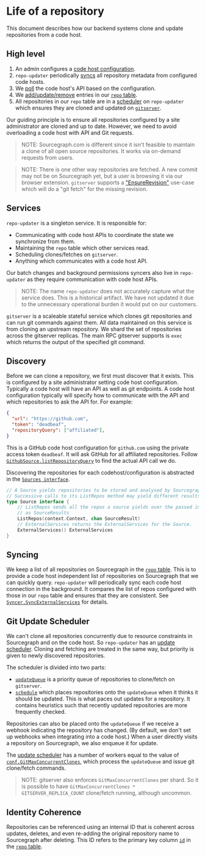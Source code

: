 # Life of a repository

This document describes how our backend systems clone and update repositories from a code host.

## High level

1. An admin configures a [code host configuration](https://sourcegraph.com/search?q=repo:%5Egithub%5C.com/sourcegraph/sourcegraph%24%40v3.14.0+file:%5Eschema/%28aws%7Cbit%7Cgit%7Cother%29.*schema%5C.json%24&patternType=literal).
2. `repo-updater` periodically [syncs](https://sourcegraph.com/github.com/sourcegraph/sourcegraph@v3.14.0/-/blob/cmd/repo-updater/repos/syncer.go#L101) all repository metadata from configured code hosts.
  1. We [poll](https://sourcegraph.com/github.com/sourcegraph/sourcegraph@v3.14.0/-/blob/cmd/repo-updater/repos/syncer.go#L354:18) the code host's API based on the configuration.
  2. We [add/update/remove](https://sourcegraph.com/github.com/sourcegraph/sourcegraph@v3.14.0/-/blob/cmd/repo-updater/repos/syncer.go#L142-147) entries in our [`repo` table](https://sourcegraph.com/github.com/sourcegraph/sourcegraph@v3.14.0/-/blob/cmd/frontend/db/schema.md#table-public-repo).
3. All repositories in our `repo` table are in a [scheduler](https://sourcegraph.com/github.com/sourcegraph/sourcegraph@v3.14.0/-/blob/cmd/repo-updater/repos/scheduler.go#L82-95) on `repo-updater` which ensures they are cloned and updated on [`gitserver`](https://sourcegraph.com/github.com/sourcegraph/sourcegraph@v3.14.0/-/blob/cmd/gitserver/server/server.go#L385:18).

Our guiding principle is to ensure all repositories configured by a site administrator are cloned and up to date. However, we need to avoid overloading a code host with API and Git requests.

>NOTE: Sourcegraph.com is different since it isn't feasible to maintain a clone of all open source repositories. It works via on-demand requests from users.

>NOTE: There is one other way repositories are fetched. A new commit may not be on Sourcegraph yet, but a user is browsing it via our browser extension. `gitserver` supports a ["EnsureRevision"](https://sourcegraph.com/github.com/sourcegraph/sourcegraph@v3.14.0/-/blob/cmd/gitserver/server/server.go#L645) use-case which will do a "git fetch" for the missing revision.

## Services

`repo-updater` is a singleton service. It is responsible for:

* Communicating with code host APIs to coordinate the state we synchronize from them.
* Maintaining the `repo` table which other services read.
* Scheduling clones/fetches on `gitserver`.
* Anything which communicates with a code host API.

Our batch changes and background permissions syncers also live in `repo-updater` as they require communication with code host APIs.

>NOTE: The name `repo-updater` does not accurately capture what the service does. This is a historical artifact. We have not updated it due to the unnecessary operational burden it would put on our customers.

`gitserver` is a scaleable stateful service which clones git repositories and can run git commands against them. All data maintained on this service is from cloning an upstream repository. We shard the set of repositories across the gitserver replicas. The main RPC gitserver supports is `exec` which returns the output of the specified git command.

## Discovery

Before we can clone a repository, we first must discover that it exists. This is configured by a site administrator setting code host configuration. Typically a code host will have an API as well as git endpoints. A code host configuration typically will specify how to communicate with the API and which repositories to ask the API for. For example:

``` json
{
  "url": "https://github.com",
  "token": "deadbeaf",
  "repositoryQuery": ["affiliated"],
}
```

This is a GitHub code host configuration for `github.com` using the private access token `deadbeaf`. It will ask GitHub for all affiliated repositories. Follow [`GithubSource.listRepositoryQuery`](https://sourcegraph.com/github.com/sourcegraph/sourcegraph@v3.14.0/-/blob/cmd/repo-updater/repos/github.go#L612) to find the actual API call we do.

Discovering the repositories for each codehost/configuration is abstracted in the [`Sources interface`](https://sourcegraph.com/github.com/sourcegraph/sourcegraph@v3.14.0/-/blob/cmd/repo-updater/repos/sources.go#L82:1).

``` go
// A Source yields repositories to be stored and analysed by Sourcegraph.
// Successive calls to its ListRepos method may yield different results.
type Source interface {
	// ListRepos sends all the repos a source yields over the passed in channel
	// as SourceResults
	ListRepos(context.Context, chan SourceResult)
	// ExternalServices returns the ExternalServices for the Source.
	ExternalServices() ExternalServices
}
```

## Syncing

We keep a list of all repositories on Sourcegraph in the [`repo` table](https://sourcegraph.com/github.com/sourcegraph/sourcegraph@v3.14.0/-/blob/cmd/frontend/db/schema.md#table-public-repo). This is to provide a code host independent list of repositories on Sourcegraph that we can quickly query. `repo-updater` will periodically sync each code host connection in the background. It compares the list of repos configured with those in our `repo` table and ensures that they are consistent. See [`Syncer.SyncExternalServices`](https://sourcegraph.com/github.com/sourcegraph/sourcegraph@v3.25.0/-/blob/internal/repos/syncer.go#L166) for details.

## Git Update Scheduler

We can't clone all repositories concurrently due to resource constraints in Sourcegraph and on the code host. So `repo-updater` has an [update scheduler](https://sourcegraph.com/github.com/sourcegraph/sourcegraph@v3.14.0/-/blob/cmd/repo-updater/repos/scheduler.go). Cloning and fetching are treated in the same way, but priority is given to newly discovered repositories.

The scheduler is divided into two parts:

- [`updateQueue`](https://sourcegraph.com/github.com/sourcegraph/sourcegraph@v3.14.0/-/blob/cmd/repo-updater/repos/scheduler.go#L392:6) is a priority queue of repositories to clone/fetch on `gitserver`.
- [`schedule`](https://sourcegraph.com/github.com/sourcegraph/sourcegraph@v3.14.0/-/blob/cmd/repo-updater/repos/scheduler.go#L567:6) which places repositories onto the `updateQueue` when it thinks it should be updated. This is what paces out updates for a repository. It contains heuristics such that recently updated repositories are more frequently checked.

Repositories can also be placed onto the `updateQueue` if we receive a webhook indicating the repository has changed. (By default, we don't set up webhooks when integrating into a code host.) When a user directly visits a repository on Sourcegraph, we also enqueue it for update.

The [update scheduler](https://sourcegraph.com/github.com/sourcegraph/sourcegraph@v3.14.0/-/blob/cmd/repo-updater/repos/scheduler.go#L165:27) has a number of workers equal to the value of [`conf.GitMaxConcurrentClones`](https://sourcegraph.com/github.com/sourcegraph/sourcegraph@v3.14.0/-/blob/schema/site.schema.json#L235-240), which process the `updateQueue` and issue git clone/fetch commands.

>NOTE: gitserver also enforces `GitMaxConcurrentClones` per shard. So it is possible to have `GitMaxConcurrentClones * GITSERVER_REPLICA_COUNT` clone/fetch running, although uncommon.

## Identity Coherence

Repositories can be referenced using an internal ID that is coherent across updates, deletes, and even re-adding the original repository name to Sourcegraph after deleting. This ID refers to the primary key column [`id`](https://sourcegraph.com/github.com/sourcegraph/sourcegraph/-/blob/internal/types/types.go#L33) in the [`repo` table](https://sourcegraph.com/github.com/sourcegraph/sourcegraph@v3.14.0/-/blob/cmd/frontend/db/schema.md#table-public-repo).
